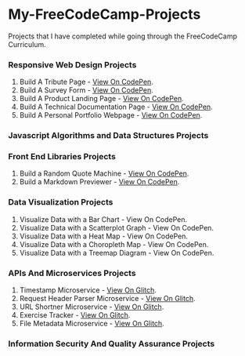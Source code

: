# My-FreeCodeCamp-Projects
Projects that I have completed while going through the FreeCodeCamp Curriculum.

### Responsive Web Design Projects
   1. Build A Tribute Page - [View On CodePen](https://codepen.io/kudeh/full/mwrdNe/).
   2. Build A Survey Form - [View On CodePen](https://codepen.io/kudeh/full/wXgBrG/).
   3. Build A Product Landing Page - [View On CodePen](https://codepen.io/kudeh/full/mKWqQK/).
   4. Build A Technical Documentation Page - [View On CodePen](https://codepen.io/kudeh/full/gjYVLR/).
   5. Build A Personal Portfolio Webpage - [View On CodePen](https://codepen.io/kudeh/full/VWPvWX/).

### Javascript Algorithms and Data Structures Projects


### Front End Libraries Projects
   1. Build a Random Quote Machine - [View On CodePen](https://codepen.io/kudeh/full/KGKVJo/).
   2. Build a Markdown Previewer - [View On CodePen](https://codepen.io/kudeh/full/rRxQrm).


### Data Visualization Projects
   1. Visualize Data with a Bar Chart - View On CodePen.
   2. Visualize Data with a Scatterplot Graph - View On CodePen.
   3. Visualize Data with a Heat Map - View On CodePen.
   4. Visualize Data with a Choropleth Map - View On CodePen.
   5. Visualize Data with a Treemap Diagram - View On CodePen.


### APIs And Microservices Projects
   1. Timestamp Microservice - [View On Glitch](https://cuddly-aardvark.glitch.me/).
   2. Request Header Parser Microservice - [View On Glitch](https://gainful-watcher.glitch.me/).
   3. URL Shortner Microservice - [View On Glitch](https://ancient-printer.glitch.me/).
   4. Exercise Tracker - [View On Glitch](https://uncovered-parakeet.glitch.me/).
   5. File Metadata Microservice - [View On Glitch](https://simple-aluminum.glitch.me/).

### Information Security And Quality Assurance Projects
